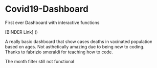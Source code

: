 # Covid19-Dashboard
First ever Dashboard with interactive functions 

[BINDER Link] ()


A really basic dashboard that show cases deaths in vacinated population based on ages. Not asthetically amazing due to being new to coding.
Thanks to fabrizio smeraldi for teaching how to code.


The month filter still not functional
